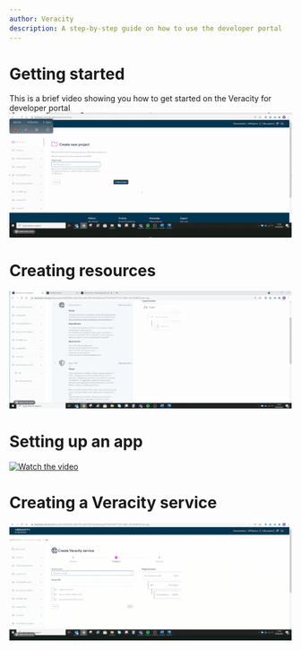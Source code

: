 ```yaml
---
author: Veracity
description: A step-by-step guide on how to use the developer portal
---
```


# Getting started

This is a brief video showing you how to get started on the Veracity for developer portal
[![Getting started ](assets/gettingStarted.gif)](https://brandcentral.dnv.com/mars/embed?o=55A3D8D74ED78BAD&c=10651&a=N)

# Creating resources

[![Watch the video](assets/createResourse.gif)](https://brandcentral.dnv.com/mars/embed?o=6F95E8DCB2669A8B&c=10651&a=N)

# Setting up an app
[![Watch the video](assets/settingApp.gif)](https://brandcentral.dnv.com/mars/embed?o=231C2B4325BC4746&c=10651&a=N)

# Creating a Veracity service
[![Watch the video](assets/creatingService.gif)](https://brandcentral.dnv.com/mars/embed?o=60ABE550617D6AD6&c=10651&a=N)
